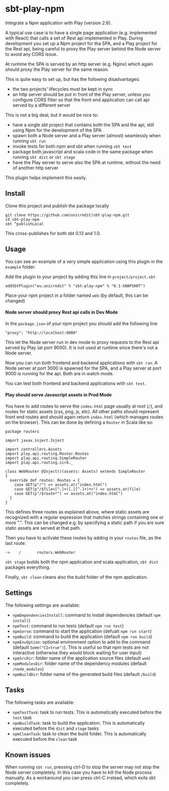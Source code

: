 # sbt-play-npm

Integrate a Npm application with Play (version 2.6).

A typical use case is to have a single page application (e.g. implemented with React) that calls a set of Rest api implemented in Play.
During development you set up a Npm project for tha SPA, and a Play project for the Rest api, being careful to proxy the Play server behind the Node server to avoid any CORS issue.

At runtime the SPA is served by an http server (e.g. Nginx) which again should proxy the Play server for the same reason.

This is quite easy to set up, but has the following disadvantages:

- the two projects' lifecycles must be kept in sync
- an http server should be put in front of the Play server, unless you configure CORS filter so that the front end application can call api served by a different server

This is not a big deal, but it would be nice to:
 
- have a single sbt project that contains both the SPA and the api, still using Npm for the development of the SPA
- spawn both a Node server and a Play server (almost) seamlessly when running `sbt run`
- invoke tests for both npm and sbt when running `sbt test`
- package both javascript and scala code in the same package when running `sbt dist` or `sbt stage`
- have the Play server to serve also the SPA at runtime, without the need of another http server

This plugin helps implement this easily.

## Install

Clone this project and publish the package locally

```
git clone https://github.com/unicredit/sbt-play-npm.git
cd sbt-play-npm
sbt ^publishLocal
```

This cross-publishes for both sbt 0.13 and 1.0.

## Usage

You can see an example of a very simple application using this plugin in the `example` folder.

Add the plugin to your project by adding this line in `project/project.sbt`

```
addSbtPlugin("eu.unicredit" % "sbt-play-npm" % "0.1-SNAPSHOT")
```

Place your npm project in a folder named `web` (by default, this can be changed)

#### Node server should proxy Rest api calls in Dev Mode

In the `package.json` of your npm project you should add the following line

```
"proxy": "http://localhost:9000"
```

This let the Node server run in dev mode to proxy requests to the Rest api served by Play (at port 9000).
It is not used at runtime since there's not a Node server.

Now you can run both frontend and backend applications with `sbt run`. A Node server at port 3000 is spawned for the SPA, and a Play server at port 9000 is running for the api. Both are in watch mode.

You can test both frontend and backend applications with `sbt test`.

#### Play should serve Javascript assets in Prod Mode

You have to add routes to serve the `index.html` page usually at root (`/`), and routes for static assets (css, png, js, etc). All other paths should represent front end routes and should again return `index.html` (which manages routes on the browser).
This can be done by defining a `Router` in Scala like so:

```
package routers

import javax.inject.Inject

import controllers.Assets
import play.api.routing.Router.Routes
import play.api.routing.SimpleRouter
import play.api.routing.sird._

class WebRouter @Inject()(assets: Assets) extends SimpleRouter
{
  override def routes: Routes = {
    case GET(p"/") => assets.at("index.html")
    case GET(p"/$file<[^.]+([.][^.]+)+>") => assets.at(file)
    case GET(p"/$route*") => assets.at("index.html")
  }
}
```

This defines three routes as explained above, where static assets are recognized with a regular expression that matches strings containing one or more ".". This can be changed e.g. by specifying a static path if you are sure static assets are served at that path.

Then you have to activate these routes by adding in your `routes` file, as the last route:

```
->    /       routers.WebRouter
```

`sbt stage` builds both the npm application and scala application, `sbt dist` packages everything.

Finally, `sbt clean` cleans also the build folder of the npm application. 

## Settings

The following settings are available:

- `npmDependenciesInstall`: command to install dependencies (default `npm install`)
- `npmTest`: command to run tests (default `npm run test`)
- `npmServe`: command to start the application (defualt `npm run start`)
- `npmBuild`: command to build the application (default `npm run build`)
- `npmEnvOption`: optional environment option to add to the command (default `Some("CI=true")`). This is useful so that npm tests are not interactive (otherwise they would block waiting for user input)
- `npmSrcDir`: folder name of the application source files (default `web`)
- `npmModulesDir`: folder name of the dependency modules (default `/node_modules`)
- `npmBuildDir`: folder name of the generated build files (default `/build`)

## Tasks

The following tasks are available:

- `npmTestTask`: task to run tests. This is automatically executed before the `test` task
- `npmBuildTask`: task to build the application. This is automatically executed before the `dist` and `stage` tasks
- `npmCleanTask`: task to clean the build folder. This is automatically executed before the `clean` task

## Known issues

When running `sbt run`, pressing ctrl-D to stop the server may not stop the Node server completely. In this case you have to kill the Node process manually.
As a workaround you can press ctrl-C instead, which exits sbt completely.